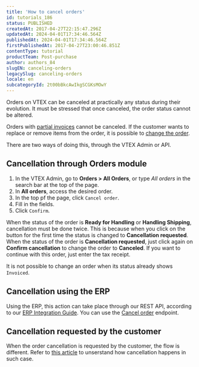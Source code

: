 ```yaml
---
title: 'How to cancel orders'
id: tutorials_186
status: PUBLISHED
createdAt: 2017-04-27T22:15:47.296Z
updatedAt: 2024-04-01T17:34:46.564Z
publishedAt: 2024-04-01T17:34:46.564Z
firstPublishedAt: 2017-04-27T23:00:46.851Z
contentType: tutorial
productTeam: Post-purchase
author: authors_84
slugEN: canceling-orders
legacySlug: canceling-orders
locale: en
subcategoryId: 2t00bBkcAwIkgSCGKsMOwY
---
```


Orders on VTEX can be canceled at practically any status during their evolution. It must be stressed that once canceled, the order status cannot be altered.

<div class = "alert alert-warning">
Orders with <a href="https://help.vtex.com/en/tracks/pedidos--2xkTisx4SXOWXQel8Jg8sa/q9GPspTb9cHlMeAZfdEUe">partial invoices</a> cannot be canceled. If the customer wants to replace or remove items from the order, it is possible to <a href="https://help.vtex.com/en/tutorial/alteracao-de-itens-de-um-pedido-finalizado--tutorials_190">change the order</a>.
</div>

There are two ways of doing this, through the VTEX Admin or API.

## Cancellation through Orders module

1. In the VTEX Admin, go to **Orders > All Orders**, or type *All orders* in the search bar at the top of the page.  
2. In **All orders**, access the desired order.
3. In the top pf the page, click `Cancel order`.
4. Fill in the fields.
5. Click `Confirm`.

When the status of the order is **Ready for Handling** or **Handling Shipping**, cancellation must be done twice. This is because when you click on the button for the first time the status is changed to **Cancellation requested**.
When the status of the order is **Cancellation requested**, just click again on **Confirm cancellation** to change the order to **Canceled**. If you want to continue with this order, just enter the tax receipt.

It is not possible to change an order when its status already shows `Invoiced`.

## Cancellation using the ERP

Using the ERP, this action can take place through our REST API, according to our [ERP Integration Guide](https://developers.vtex.com/docs/erp-integration-set-up-order-processing). You can use the [Cancel order](https://developers.vtex.com/docs/api-reference/orders-api#post-/api/oms/pvt/orders/-orderId-/cancel) endpoint.

## Cancellation requested by the customer

When the order cancellation is requested by the customer, the flow is different. Refer to [this article](https://help.vtex.com/en/tutorial/como-funciona-o-cancelamento-de-pedido-por-parte-do-cliente--3wEI6DUNtecooG2Ki4Akqo) to unserstand how cancellation happens in such case.
